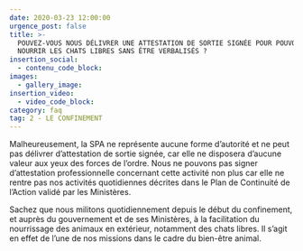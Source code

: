 ```yaml
---
date: 2020-03-23 12:00:00
urgence_post: false
title: >-
  POUVEZ-VOUS NOUS DÉLIVRER UNE ATTESTATION DE SORTIE SIGNÉE POUR POUVOIR ALLER
  NOURRIR LES CHATS LIBRES SANS ÊTRE VERBALISÉS ?
insertion_social:
  - contenu_code_block:
images:
  - gallery_image:
insertion_video:
  - video_code_block:
category: faq
tag: 2 - LE CONFINEMENT
---
```


Malheureusement, la SPA ne repr&eacute;sente aucune forme d’autorit&eacute; et ne peut pas d&eacute;livrer d’attestation de sortie sign&eacute;e, car elle ne disposera d’aucune valeur aux yeux des forces de l’ordre. Nous ne pouvons pas signer d’attestation professionnelle concernant cette activit&eacute; non plus car elle ne rentre pas nos activit&eacute;s quotidiennes d&eacute;crites dans le Plan de Continuit&eacute; de l’Action valid&eacute; par les Minist&egrave;res.&nbsp;

Sachez que nous militons quotidiennement depuis le d&eacute;but du confinement, et aupr&egrave;s du gouvernement et de ses Minist&egrave;res, &agrave; la facilitation du nourrissage des animaux en ext&eacute;rieur, notamment des chats libres. Il s’agit en effet de l’une de nos missions dans le cadre du bien-&ecirc;tre animal.